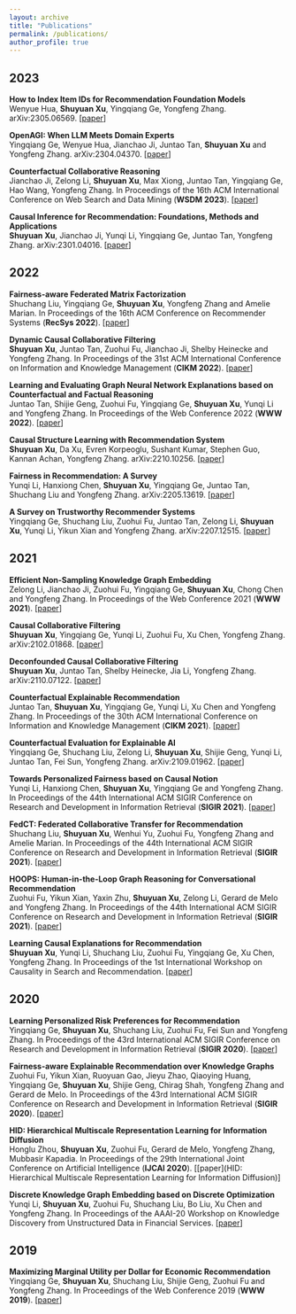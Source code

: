 ```yaml
---
layout: archive
title: "Publications"
permalink: /publications/
author_profile: true
---
```


2023
---
__How to Index Item IDs for Recommendation Foundation Models__  
Wenyue Hua, __Shuyuan Xu__, Yingqiang Ge, Yongfeng Zhang. arXiv:2305.06569. [[paper](https://arxiv.org/abs/2305.06569v2)]

__OpenAGI: When LLM Meets Domain Experts__  
Yingqiang Ge, Wenyue Hua, Jianchao Ji, Juntao Tan, __Shuyuan Xu__ and Yongfeng Zhang. arXiv:2304.04370. [[paper](https://arxiv.org/abs/2304.04370)]

__Counterfactual Collaborative Reasoning__  
Jianchao Ji, Zelong Li, __Shuyuan Xu__, Max Xiong, Juntao Tan, Yingqiang Ge, Hao Wang, Yongfeng Zhang. In Proceedings of the 16th ACM International Conference on Web Search and Data Mining (__WSDM 2023__). [[paper](https://dl.acm.org/doi/abs/10.1145/3539597.3570464)]

__Causal Inference for Recommendation: Foundations, Methods and Applications__  
__Shuyuan Xu__, Jianchao Ji, Yunqi Li, Yingqiang Ge, Juntao Tan, Yongfeng Zhang. arXiv:2301.04016. [[paper](https://arxiv.org/abs/2301.04016)]

2022
---
__Fairness-aware Federated Matrix Factorization__  
Shuchang Liu, Yingqiang Ge, __Shuyuan Xu__, Yongfeng Zhang and Amelie Marian. In Proceedings of the 16th ACM Conference on Recommender Systems (__RecSys 2022__). [[paper](https://dl.acm.org/doi/abs/10.1145/3523227.3546771)] 

__Dynamic Causal Collaborative Filtering__  
__Shuyuan Xu__, Juntao Tan, Zuohui Fu, Jianchao Ji, Shelby Heinecke and Yongfeng Zhang. In Proceedings of the 31st ACM International Conference on Information and Knowledge Management (__CIKM 2022__). [[paper](https://dl.acm.org/doi/abs/10.1145/3511808.3557300)]

__Learning and Evaluating Graph Neural Network Explanations based on Counterfactual and Factual Reasoning__  
Juntao Tan, Shijie Geng, Zuohui Fu, Yingqiang Ge, __Shuyuan Xu__, Yunqi Li and Yongfeng Zhang. In Proceedings of the Web Conference 2022 (__WWW 2022__). [[paper](https://dl.acm.org/doi/abs/10.1145/3485447.3511948)]

__Causal Structure Learning with Recommendation System__  
__Shuyuan Xu__, Da Xu, Evren Korpeoglu, Sushant Kumar, Stephen Guo, Kannan Achan, Yongfeng Zhang. arXiv:2210.10256. [[paper](https://arxiv.org/abs/2210.10256)] 

__Fairness in Recommendation: A Survey__  
Yunqi Li, Hanxiong Chen, __Shuyuan Xu__, Yingqiang Ge, Juntao Tan, Shuchang Liu and Yongfeng Zhang. arXiv:2205.13619. [[paper](https://arxiv.org/abs/2205.13619)] 

__A Survey on Trustworthy Recommender Systems__  
Yingqiang Ge, Shuchang Liu, Zuohui Fu, Juntao Tan, Zelong Li, __Shuyuan Xu__, Yunqi Li, Yikun Xian and Yongfeng Zhang. arXiv:2207.12515. [[paper](https://arxiv.org/abs/2207.12515)] 

2021
---
__Efficient Non-Sampling Knowledge Graph Embedding__  
Zelong Li, Jianchao Ji, Zuohui Fu, Yingqiang Ge, __Shuyuan Xu__, Chong Chen and Yongfeng Zhang. In Proceedings of the Web Conference 2021 (__WWW 2021__). [[paper](https://dl.acm.org/doi/abs/10.1145/3442381.3449859)]

__Causal Collaborative Filtering__  
__Shuyuan Xu__, Yingqiang Ge, Yunqi Li, Zuohui Fu, Xu Chen, Yongfeng Zhang. arXiv:2102.01868. [[paper](https://arxiv.org/abs/2102.01868)] 

__Deconfounded Causal Collaborative Filtering__  
__Shuyuan Xu__, Juntao Tan, Shelby Heinecke, Jia Li, Yongfeng Zhang. arXiv:2110.07122. [[paper](https://arxiv.org/abs/2110.07122)]

__Counterfactual Explainable Recommendation__  
Juntao Tan, __Shuyuan Xu__, Yingqiang Ge, Yunqi Li, Xu Chen and Yongfeng Zhang. In Proceedings of the 30th ACM International Conference on Information and Knowledge Management (__CIKM 2021__). [[paper](https://dl.acm.org/doi/abs/10.1145/3459637.3482420)]

__Counterfactual Evaluation for Explainable AI__  
Yingqiang Ge, Shuchang Liu, Zelong Li, __Shuyuan Xu__, Shijie Geng, Yunqi Li, Juntao Tan, Fei Sun, Yongfeng Zhang. arXiv:2109.01962. [[paper](https://arxiv.org/abs/2109.01962)]

__Towards Personalized Fairness based on Causal Notion__  
Yunqi Li, Hanxiong Chen, __Shuyuan Xu__, Yingqiang Ge and Yongfeng Zhang. In Proceedings of the 44th International ACM SIGIR Conference on Research and Development in Information Retrieval (__SIGIR 2021__). [[paper](https://dl.acm.org/doi/abs/10.1145/3404835.3462966)]

__FedCT: Federated Collaborative Transfer for Recommendation__  
Shuchang Liu, __Shuyuan Xu__, Wenhui Yu, Zuohui Fu, Yongfeng Zhang and Amelie Marian. In Proceedings of the 44th International ACM SIGIR Conference on Research and Development in Information Retrieval (__SIGIR 2021__). [[paper](https://dl.acm.org/doi/abs/10.1145/3404835.3462825)]

__HOOPS: Human-in-the-Loop Graph Reasoning for Conversational Recommendation__  
Zuohui Fu, Yikun Xian, Yaxin Zhu, __Shuyuan Xu__, Zelong Li, Gerard de Melo and Yongfeng Zhang. In Proceedings of the 44th International ACM SIGIR Conference on Research and Development in Information Retrieval (__SIGIR 2021__). [[paper](https://dl.acm.org/doi/abs/10.1145/3404835.3463247)]

__Learning Causal Explanations for Recommendation__  
__Shuyuan Xu__, Yunqi Li, Shuchang Liu, Zuohui Fu, Yingqiang Ge, Xu Chen, Yongfeng Zhang. In Proceedings of the 1st International Workshop on Causality in Search and Recommendation. [[paper](https://ceur-ws.org/Vol-2911/paper3.pdf)]

2020
---
__Learning Personalized Risk Preferences for Recommendation__  
Yingqiang Ge, __Shuyuan Xu__, Shuchang Liu, Zuohui Fu, Fei Sun and Yongfeng Zhang. In Proceedings of the 43rd International ACM SIGIR Conference on Research and Development in Information Retrieval (__SIGIR 2020__). [[paper](https://dl.acm.org/doi/abs/10.1145/3397271.3401056)]

__Fairness-aware Explainable Recommendation over Knowledge Graphs__  
Zuohui Fu, Yikun Xian, Ruoyuan Gao, Jieyu Zhao, Qiaoying Huang, Yingqiang Ge, __Shuyuan Xu__, Shijie Geng, Chirag Shah, Yongfeng Zhang and Gerard de Melo. In Proceedings of the 43rd International ACM SIGIR Conference on Research and Development in Information Retrieval (__SIGIR 2020__). [[paper](https://dl.acm.org/doi/abs/10.1145/3397271.3401051)]

__HID: Hierarchical Multiscale Representation Learning for Information Diffusion__  
Honglu Zhou, __Shuyuan Xu__, Zuohui Fu, Gerard de Melo, Yongfeng Zhang, Mubbasir Kapadia. In Proceedings of the 29th International Joint Conference on Artificial Intelligence (__IJCAI 2020__). [[paper](HID: Hierarchical Multiscale Representation Learning for Information Diffusion)]

__Discrete Knowledge Graph Embedding based on Discrete Optimization__  
Yunqi Li, __Shuyuan Xu__, Zuohui Fu, Shuchang Liu, Bo Liu, Xu Chen and Yongfeng Zhang. In Proceedings of the AAAI-20 Workshop on Knowledge Discovery from Unstructured Data in Financial Services. [[paper](https://arxiv.org/abs/2101.04817)]

2019
---
__Maximizing Marginal Utility per Dollar for Economic Recommendation__  
Yingqiang Ge, __Shuyuan Xu__, Shuchang Liu, Shijie Geng, Zuohui Fu and Yongfeng Zhang. In Proceedings of the Web Conference 2019 (__WWW 2019__). [[paper](https://dl.acm.org/doi/abs/10.1145/3308558.3313725)]
